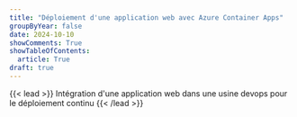 ```yaml
---
title: "Déploiement d'une application web avec Azure Container Apps"
groupByYear: false
date: 2024-10-10
showComments: True
showTableOfContents:
  article: True
draft: true
---
```

{{< lead >}}
Intégration d'une application web dans une usine devops pour le déploiement continu
{{< /lead >}}